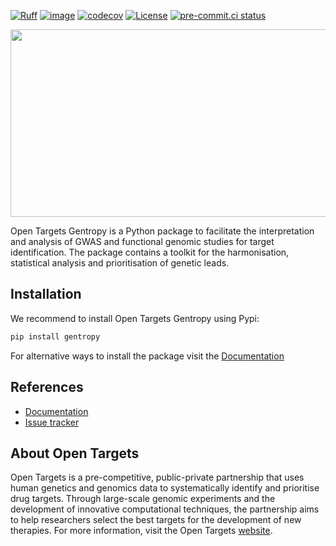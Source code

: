 [![Ruff](https://img.shields.io/endpoint?url=https://raw.githubusercontent.com/astral-sh/ruff/main/assets/badge/v2.json)](https://github.com/astral-sh/ruff)
[![image](https://github.com/opentargets/gentropy/actions/workflows/release.yaml/badge.svg)](https://opentargets.github.io/gentropy/)
[![codecov](https://codecov.io/gh/opentargets/gentropy/branch/main/graph/badge.svg?token=5ixzgu8KFP)](https://codecov.io/gh/opentargets/gentropy)
[![License](https://img.shields.io/badge/License-Apache_2.0-blue.svg)](https://opensource.org/licenses/Apache-2.0)
[![pre-commit.ci status](https://results.pre-commit.ci/badge/github/opentargets/gentropy/main.svg)](https://results.pre-commit.ci/badge/github/opentargets/gentropy)

<p align="center">
  <img width="800" height="300" src="https://raw.githubusercontent.com/opentargets/gentropy/dev/docs/assets/imgs/gentropy.svg">
</p>

Open Targets Gentropy is a Python package to facilitate the interpretation and analysis of GWAS and functional genomic studies for target identification. The package contains a toolkit for the harmonisation, statistical analysis and prioritisation of genetic leads.

## Installation

We recommend to install Open Targets Gentropy using Pypi:

```bash
pip install gentropy
```

For alternative ways to install the package visit the [Documentation](https://opentargets.github.io/gentropy/installation/)


## References

- [Documentation](https://opentargets.github.io/gentropy/)
- [Issue tracker](https://github.com/opentargets/issues/issues)


## About Open Targets

Open Targets is a pre-competitive, public-private partnership that uses human genetics and genomics data to systematically identify and prioritise drug targets. Through large-scale genomic experiments and the development of innovative computational techniques, the partnership aims to help researchers select the best targets for the development of new therapies. For more information, visit the Open Targets  [website](https://www.opentargets.org).
